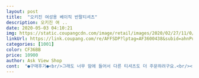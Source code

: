 ```yaml
---
layout: post 
title:  "오키진 여성용 베이직 반팔티셔츠" 
description: 오키진 여 ..
date: 2020-05-03 04:10:21 
img: https://static.coupangcdn.com/image/retail/images/2020/02/27/11/0/95789a42-8052-4b09-822c-bec199c2476d.jpg 
linkUrl: https://link.coupang.com/re/AFFSDP?lptag=AF3600438&subid=ahnPublicAsk&pageKey=1312555929&itemId=2329982445&vendorItemId=70326551741&traceid=V0-113-bbe23f2732fedff5 
categories: [1001] 
color: CF36BB 
price: 10900 
author: Ask View Shop 
cont:  "●구매후기●<br/>그래도 너무 맘에 들어서 다른 티셔츠도 더 주문하려구요.<br/><br/>너무 길어요.<br/>.<br/>착샷 바지속에 넣고 찍은 것만 있어서 몰랐네요.<br/><br/>다른 제품들도 구경해봐야겠어요<br/>단독으로 입기도 괜찮고 외투 안에 입어도 예쁘네요.<br/><br/>달라붙지 않을 정도로 여유있는 핏이라<br/>둘다 색감도 좋고 편하고<br/>무엇보다도 팔부분이 넓고 길어서<br/>별로 기대 안했는데 생각했던 것보다 질이 너무 좋아서 놀랐어요.<br/><br/>살집이 좀 있는 몸인데(;) 프리사이즈여도 저같은 몸에<br/>색상은 아이보리블랙으로 알고 주문한건데<br/>실제로 받아보니 제 눈엔 화이트블랙이었어요.<br/><br/>아주 날씬해보입니다 ^^<br/>여기 아주 살것 많을것 같네요^^<br/>여기서 티셔츠 두벌 구매했는데<br/>오오 기다린 보람이 있네여 :) 정말 예쁩니다^^<br/>오키진 왠지 믿음이 가는데요?<br/>추천합니다~<br/>출산 후 살이 잘 안빠져서<br/>키  158인데 엉덩이 덮고 허벅지까지 오네요.<br/> 냄새도 나요.<br/><br/>편하게 입고 다닐 수 있을 것 같아요.<br/><br/>" 
---
```

